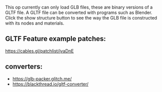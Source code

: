 This op currently can only load GLB files, these are binary versions of a GLTF file.
A GLTF file can be converted with programs such as Blender.
Click the show structure button to see the way the GLB file is constructed with its nodes and materials.


## GLTF Feature example patches:

https://cables.gl/patchlist/jvaDnE

## converters:
- https://glb-packer.glitch.me/
- https://blackthread.io/gltf-converter/
